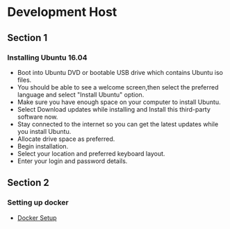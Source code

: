 # Development Host
## Section 1
### Installing Ubuntu 16.04

* Boot into Ubuntu DVD or bootable USB drive which contains Ubuntu iso files.
* You should be able to see a welcome screen,then select the preferred language and select "Install Ubuntu" option.
* Make sure you have enough space on your computer to install Ubuntu.
* Select Download updates while installing and Install this third-party software now.
* Stay connected to the internet so you can get the latest updates while you install Ubuntu.
* Allocate drive space as preferred.
* Begin installation.
* Select your location and preferred keyboard layout.
* Enter your login and password details.

## Section 2
### Setting up docker

* [Docker Setup](../refmat/index.md)
